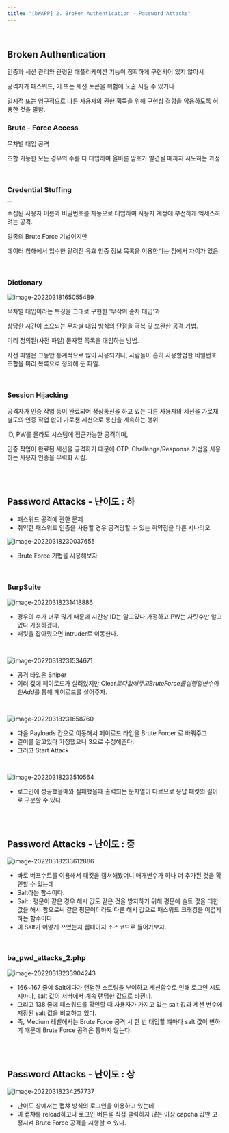 ```yaml
---
title: "[bWAPP] 2. Broken Authentication - Password Attacks"
---
```


<br>

## Broken Authentication

인증과 세션 관리와 관련된 애플리케이션 기능이 정확하게 구현되어 있지 않아서

공격자가 패스워드, 키 또는 세션 토큰을 위험에 노출 시킬 수 있거나 

일시적 또는 영구적으로 다른 사용자의 권한 획득을 위해 구현상 결함을 악용하도록 허용한 것을 말함.



### Brute - Force Access

무차별 대입 공격

조합 가능한 모든 경우의 수를 다 대입하여 올바른 암호가 발견될 때까지 시도하는 과정

<br>

### Credential Stuffing

  <img src="https://raw.githubusercontent.com/EONION-TH3DB/image_repo/main/img/EMB00002df83ccf.JPG" alt="img" style="zoom: 25%;" />

  수집된 사용자 이름과 비밀번호를 자동으로 대입하여 사용자 계정에 부전하게 엑세스하려는 공격.

일종의 Brute Force 기법이지만

데이터 침해에서 입수한 알려진 유효 인증 정보 목록을 이용한다는 점에서 차이가 있음.

<br>

### Dictionary

![image-20220318165055489](https://raw.githubusercontent.com/EONION-TH3DB/image_repo/main/img/image-20220318165055489.png)

무차별 대입이라는 특징을 그대로 구현한 '무작위 순차 대입'과

상당한 시간이 소요되는 무차별 대입 방식의 단점을 극복 및 보완한 공격 기법.

미리 정의된(사전 파일) 문자열 목록을 대입하는 방법.

사전 파일은 그동안 통계적으로 많이 사용되거나, 사람들이 흔히 사용할법한 비밀번호 조합을 미리 목록으로 정의해 둔 파일.

<br>

### Session Hijacking

공격자가 인증 작업 등이 완료되어 정상통신을 하고 있는 다른 사용자의 세션을 가로채 별도의 인증 작업 없이 가로챈 세션으로 통신을 계속하는 행위

ID, PW를 몰라도 시스템에 접근가능한 공격이며,

인증 작업이 완료된 세션을 공격하기 때문에 OTP, Challenge/Response 기법을 사용하는 사용자 인증을 무력화 시킴.

<br>

<br>

## Password Attacks - 난이도 : 하

- 패스워드 공격에 관한 문제
- 취약한 패스워드 인증을 사용할 경우 공격당할 수 있는 취약점을 다룬 시나리오

![image-20220318230037655](https://raw.githubusercontent.com/EONION-TH3DB/image_repo/main/img/image-20220318230037655.png)

- Brute Force 기법을 사용해보자

<br>

### BurpSuite

![image-20220318231418886](https://raw.githubusercontent.com/EONION-TH3DB/image_repo/main/img/image-20220318231418886.png)

- 경우의 수가 너무 많기 때문에 시간상 ID는 알고있다 가정하고 PW는 자릿수만 알고있다 가정하겠다.
- 패킷을 잡아줬으면 Intruder로 이동한다.

<br>

![image-20220318231534671](https://raw.githubusercontent.com/EONION-TH3DB/image_repo/main/img/image-20220318231534671.png)

- 공격 타입은 Sniper
- 여러 값에 페이로드가 실려있지만 Clear$로 다 없애주고 Brute Force 를 실행할 변수에만 Add$를 통해 페이로드를 실어주자.

<br>

![image-20220318231658760](https://raw.githubusercontent.com/EONION-TH3DB/image_repo/main/img/image-20220318231658760.png)

- 다음 Payloads 칸으로 이동해서 페이로드 타입을 Brute Forcer 로 바꿔주고
- 길이를 알고있다 가정했으니 3으로 수정해준다.
- 그러고 Start Attack

<br>

 ![image-20220318233510564](https://raw.githubusercontent.com/EONION-TH3DB/image_repo/main/img/image-20220318233510564.png)

- 로그인에 성공했을때와 실패했을때 출력되는 문자열이 다르므로 응답 패킷의 길이로 구분할 수 있다.

<br>

<br>

## Password Attacks - 난이도 : 중

![image-20220318233612886](https://raw.githubusercontent.com/EONION-TH3DB/image_repo/main/img/image-20220318233612886.png)

- 바로 버프수트를 이용해서 패킷을 캡쳐해봤더니 매개변수가 하나 더 추가된 것을 확인할 수 있는데
- Salt라는 함수이다.
- Salt : 평문이 같은 경우 해시 값도 같은 것을 방지하기 위해 평문에 솔트 값을 더한 값을 해시 함으로써 같은 평문이더라도 다른 해시 값으로 패스워드 크래킹을 어렵게 하는 함수이다.
- 이 Salt가 어떻게 쓰였는지 웹페이지 소스코드로 들어가보자.

<br>

### ba_pwd_attacks_2.php

![image-20220318233904243](https://raw.githubusercontent.com/EONION-TH3DB/image_repo/main/img/image-20220318233904243.png)

- 166~167 줄에 Salt에다가 랜덤한 스트링을 부여하고 세션함수로 인해 로그인 시도시마다, salt 값이 서버에서 계속 랜덤한 값으로 바뀐다.
- 그리고 138 줄에 패스워드를 확인할 때 사용자가 가지고 있는 salt 값과 세션 변수에 저장된 salt 값을 비교하고 있다.
- 즉, Medium 레벨에서는 Brute Force 공격 시 한 번 대입할 떄마다 salt 값이 변하기 때문에 Brute Force 공격은 통하지 않는다.

<br>

<br>

## Password Attacks - 난이도 : 상

![image-20220318234257737](https://raw.githubusercontent.com/EONION-TH3DB/image_repo/main/img/image-20220318234257737.png)

- 난이도 상에서는 캡챠 방식의 로그인을 이용하고 있는데
- 이 캡챠를 reload하고나 로그인 버튼을 직접 클릭하지 않는 이상 capcha 값만 고정시켜 Brute Force 공격을 시행할 수 있다.
